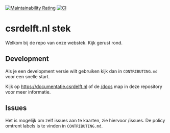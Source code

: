 [![Maintainability Rating](https://sonarcloud.io/api/project_badges/measure?project=csrdelft_csrdelft.nl&metric=sqale_rating)](https://sonarcloud.io/dashboard?id=csrdelft_csrdelft.nl)
[![CI](https://github.com/csrdelft/csrdelft.nl/workflows/CI/badge.svg)](https://github.com/csrdelft/csrdelft.nl/actions?query=workflow%3ACI)
# csrdelft.nl stek

Welkom bij de repo van onze webstek. Kijk gerust rond.

## Development
Als je een development versie wilt gebruiken kijk dan in `CONTRIBUTING.md` voor een snelle start.

Kijk op https://documentatie.csrdelft.nl of de [/docs](./docs/README.md) map in deze repository voor meer informatie.

## Issues
Het is mogelijk om zelf issues aan te kaarten, zie hiervoor /issues. De policy omtrent labels is te vinden in `CONTRIBUTING.md`.

